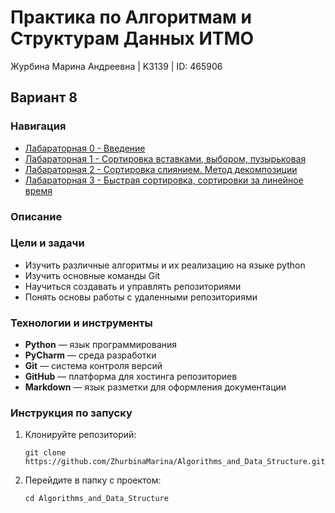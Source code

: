 # Практика по Алгоритмам и Cтруктурам Данных ИТМО 

Журбина Марина Андреевна | K3139 | ID: 465906
## Вариант 8

### Навигация

- [Лабараторная 0 - Введение ](lab0/lab0.md)
- [Лабараторная 1 - Сортировка вставками, выбором, пузырьковая ](lab1/lab1.md)
- [Лабараторная 2 - Сортировка слиянием. Метод декомпозиции ](lab2/lab2.md)
- [Лабараторная 3 - Быстрая сортировка, сортировки за линейное время ](lab3/lab3.md)

### Описание

### Цели и задачи

- Изучить различные алгоритмы и их реализацию на языке python
- Изучить основные команды Git
- Научиться создавать и управлять репозиториями
- Понять основы работы с удаленными репозиториями

### Технологии и инструменты

- **Python** — язык программирования
- **PyCharm** — среда разработки
- **Git** — система контроля версий
- **GitHub** — платформа для хостинга репозиториев
- **Markdown** — язык разметки для оформления документации

### Инструкция по запуску

1. Клонируйте репозиторий:
   ```
   git clone https://github.com/ZhurbinaMarina/Algorithms_and_Data_Structure.git
   ```
2. Перейдите в папку с проектом:
   ```
   cd Algorithms_and_Data_Structure
   ```
